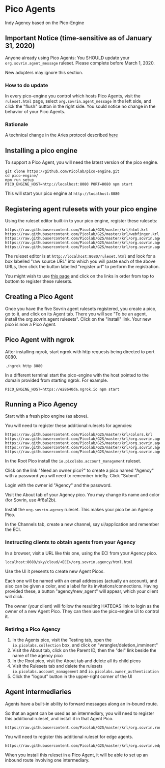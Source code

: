 # Pico Agents
Indy Agency based on the Pico-Engine

## Important Notice (time-sensitive as of January 31, 2020)

Anyone already using Pico Agents:
You SHOULD update your `org.sovrin.agent_message` ruleset. 
Please complete before March 1, 2020.

New adopters may ignore this section.

### How to do update 

In every pico-engine you control which hosts Pico Agents,
visit the `ruleset.html` page,
select `org.sovrin.agent_message` in the left side, and
click the "flush" button in the right side.
You sould notice no change in the behavior of your Pico Agents.

### Rationale

A technical change in the Aries protocol described [here](https://github.com/hyperledger/aries-rfcs/tree/master/features/0348-transition-msg-type-to-https)

## Installing a pico engine

To support a Pico Agent, you will need the latest version of the pico engine.

```
git clone https://github.com/Picolab/pico-engine.git
cd pico-engine/
npm run setup
PICO_ENGINE_HOST=http://localhost:8080 PORT=8080 npm start
```

This will start your pico engine at `http://localhost:8080`

## Registering agent rulesets with your pico engine

Using the ruleset editor built-in to your pico engine, register these rulesets:

```
https://raw.githubusercontent.com/Picolab/G2S/master/krl/html.krl
https://raw.githubusercontent.com/Picolab/G2S/master/krl/webfinger.krl
https://raw.githubusercontent.com/Picolab/G2S/master/krl/org.sovrin.agent.ui.krl
https://raw.githubusercontent.com/Picolab/G2S/master/krl/org.sovrin.agent_message.krl
https://raw.githubusercontent.com/Picolab/G2S/master/krl/org.sovrin.agent.krl
```

The ruleset editor is at `http://localhost:8080/ruleset.html` and look for 
a box labelled "raw source URL" into which you will paste each of the above URLs,
then click the button labelled "register url" to perform the registration.

You might wish to use [this page](https://picolab.github.io/G2S/rids.html)
and click on
the links in order from top to bottom to register these rulesets.

## Creating a Pico Agent

Once you have the five Sovrin agent rulesets registered, you create a pico, go to it,
and click on its Agent tab.
There you will see "To be an agent, install the org.sovrin.agent rulesets".
Click on the "install" link.
Your new pico is now a Pico Agent.

## Pico Agent with ngrok
After installing ngrok, start ngrok with http requests being directed to port 8080.
```
./ngrok http 8080 
```
In a different terminal start the pico-engine with the host pointed to the domain provided from starting ngrok. 
For example.
```
PICO_ENGINE_HOST=https://e28640da.ngrok.io npm start
```

## Running a Pico Agency

Start with a fresh pico engine (as above).

You will need to register these additional rulesets for agencies:

```
https://raw.githubusercontent.com/Picolab/G2S/master/krl/colors.krl
https://raw.githubusercontent.com/Picolab/G2S/master/krl/org.sovrin.agency.ui.krl
https://raw.githubusercontent.com/Picolab/G2S/master/krl/org.sovrin.agency.krl
https://raw.githubusercontent.com/Picolab/G2S/master/krl/org.sovrin.agency_agent.krl
https://raw.githubusercontent.com/Picolab/G2S/master/krl/org.sovrin.agents.krl
```

In the Root Pico install the `io.picolabs.account_management` ruleset.

Click on the link "Need an owner pico?" to create a pico named "Agency"
with a password you will need to remember briefly. Click "Submit".

Login with the owner id "Agency" and the password.

Visit the About tab of your Agency pico. You may change its name and color
(for Sovrin, use #f6a12b).

Install the `org.sovrin.agency` ruleset. This makes your pico be
an Agency Pico.

In the Channels tab, create a new channel, say ui/application and
remember the ECI.

### Instructing clients to obtain agents from your Agency

In a browser, visit a URL like this one, using the ECI from your Agency pico.

```
localhost:8080/sky/cloud/<ECI>/org.sovrin.agency/html.html
```

Use the UI it presents to create new Agent Picos.

Each one will be named with an email addresses (actually an account), and also can be given
a color, and a label for its invitations/connections.
Having provided these, a button "agency/new_agent" will appear, which your client will click.

The owner (your client) will follow the resulting HATEOAS link to login as the owner of a new Agent Pico.
They can then use the pico-engine UI to control it.

### Retiring a Pico Agency

1. In the Agents pico, visit the Testing tab, open the `io.picolabs.collection` box, and click on "wrangler/deletion_imminent"
2. Visit the About tab, click on the Parent ID, then the "del" link beside the name of the agency pico
3. In the Root pico, visit the About tab and delete all its child picos
4. Visit the Rulesets tab and delete the rulesets `io.picolabs.account_management` and `io.picolabs.owner_authentication`
5. Click the "logout" button in the upper-right corner of the UI

## Agent intermediaries

Agents have a built-in ability to forward messages along an in-bound route.

So that an agent can be used as an intermediary, you will need to register
this additional ruleset, and install it in that Agent Pico.

```
https://raw.githubusercontent.com/Picolab/G2S/master/krl/org.sovrin.router.krl
```
You will need to register
this additional ruleset for edge agents.

```
https://raw.githubusercontent.com/Picolab/G2S/master/krl/org.sovrin.edge.krl
```

When you install this ruleset in a Pico Agent, it will be able to set up
an inbound route involving one intermediary.
